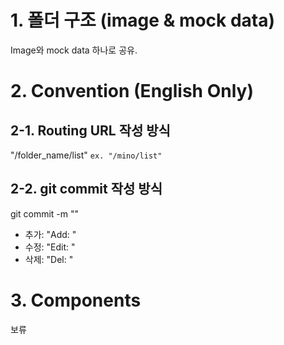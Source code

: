 # 1. 폴더 구조 (image & mock data)
Image와 mock data 하나로 공유.

# 2. Convention (English Only)
## 2-1. Routing URL 작성 방식
"/folder_name/list" `ex. "/mino/list"`

## 2-2. git commit 작성 방식
git commit -m ""

* 추가: "Add: "
* 수정: "Edit: "
* 삭제: "Del: "

# 3. Components
보류

